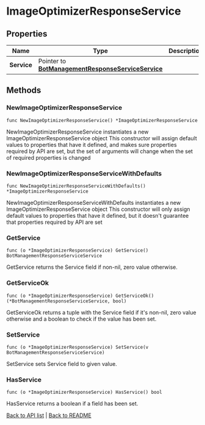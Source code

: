 # ImageOptimizerResponseService

## Properties

Name | Type | Description | Notes
------------ | ------------- | ------------- | -------------
**Service** | Pointer to [**BotManagementResponseServiceService**](BotManagementResponseServiceService.md) |  | [optional] 

## Methods

### NewImageOptimizerResponseService

`func NewImageOptimizerResponseService() *ImageOptimizerResponseService`

NewImageOptimizerResponseService instantiates a new ImageOptimizerResponseService object
This constructor will assign default values to properties that have it defined,
and makes sure properties required by API are set, but the set of arguments
will change when the set of required properties is changed

### NewImageOptimizerResponseServiceWithDefaults

`func NewImageOptimizerResponseServiceWithDefaults() *ImageOptimizerResponseService`

NewImageOptimizerResponseServiceWithDefaults instantiates a new ImageOptimizerResponseService object
This constructor will only assign default values to properties that have it defined,
but it doesn't guarantee that properties required by API are set

### GetService

`func (o *ImageOptimizerResponseService) GetService() BotManagementResponseServiceService`

GetService returns the Service field if non-nil, zero value otherwise.

### GetServiceOk

`func (o *ImageOptimizerResponseService) GetServiceOk() (*BotManagementResponseServiceService, bool)`

GetServiceOk returns a tuple with the Service field if it's non-nil, zero value otherwise
and a boolean to check if the value has been set.

### SetService

`func (o *ImageOptimizerResponseService) SetService(v BotManagementResponseServiceService)`

SetService sets Service field to given value.

### HasService

`func (o *ImageOptimizerResponseService) HasService() bool`

HasService returns a boolean if a field has been set.


[Back to API list](../README.md#documentation-for-api-endpoints) | [Back to README](../README.md)
